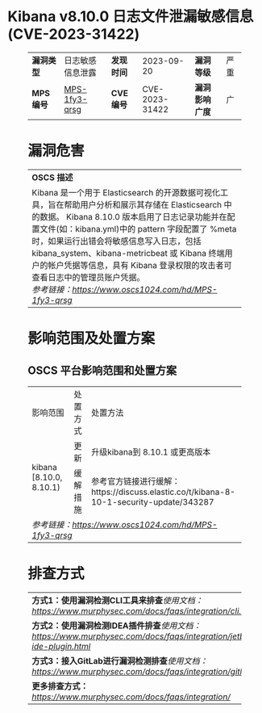 # Kibana v8.10.0 日志文件泄漏敏感信息 (CVE-2023-31422)
<figure class="wp-block-table">
    <table>
        <tbody>
        <tr>
            <td><strong>漏洞类型</strong></td>
            <td>日志敏感信息泄露</td>
            <td><strong>发现时间</strong></td>
            <td>2023-09-20</td>
            <td><strong>漏洞等级</strong></td>
            <td>严重</td>
        </tr>
        <tr>
            <td><strong>MPS编号</strong></td>
            <td><a href="https://www.oscs1024.com/hd/MPS-1fy3-qrsg">MPS-1fy3-qrsg</a></td>
            <td><strong>CVE编号</strong></td>
            <td>CVE-2023-31422</td>
            <td><strong>漏洞影响广度</strong></td>
            <td>广</td>
        </tr>
        </tbody>
    </table>
</figure>


<figure class="wp-block-table">
    <h1 class="wp-block-heading">漏洞危害</h1>
    <table>
        <tbody>
        <tr>
            <td><strong>OSCS 描述</strong></td>
        </tr>
        <tr>
            <td>Kibana 是一个用于 Elasticsearch 的开源数据可视化工具，旨在帮助用户分析和展示其存储在 Elasticsearch 中的数据。
Kibana 8.10.0 版本启用了日志记录功能并在配置文件(如：kibana.yml)中的 pattern 字段配置了 %meta 时，如果运行出错会将敏感信息写入日志，包括 kibana_system、kibana-metricbeat 或 Kibana 终端用户的帐户凭据等信息，具有 Kibana 登录权限的攻击者可查看日志中的管理员账户凭据。<br><em>参考链接：<a
                    href="https://www.oscs1024.com/hd/MPS-1fy3-qrsg">https://www.oscs1024.com/hd/MPS-1fy3-qrsg</a></em>
            </td>
        </tr>
        </tbody>
    </table>
</figure>


<figure class="wp-block-table alignleft">
    <h1 class="wp-block-heading">影响范围及处置方案</h1>
    <h2 class="wp-block-heading"><strong>OSCS</strong> <strong>平台影响范围和处置方案</strong></h2>
    <table>
        <tbody>
        <tr>
            <td>影响范围</td>
            <td>处置方式</td>
            <td>处置方法</td>
        </tr>
        <tr><td rowspan="2">kibana [8.10.0, 8.10.1)</td><td>更新</td><td>升级kibana到 8.10.1 或更高版本</td></tr><tr><td>缓解措施</td><td>参考官方链接进行缓解：https://discuss.elastic.co/t/kibana-8-10-1-security-update/343287</td></tr>
        <tr>
            <td colspan="3"><em>参考链接：</em><em><a
                    href="https://www.oscs1024.com/hd/MPS-1fy3-qrsg">https://www.oscs1024.com/hd/MPS-1fy3-qrsg</a></em></td>
        </tr>
        </tbody>
    </table>
</figure>


<figure class="wp-block-table">
    <h1 class="wp-block-heading">排查方式</h1>
    <table>
        <tbody>
        <tr>
            <td><strong>方式1：使用漏洞检测CLI工具来排查</strong><em>使用文档：<a
                    href="https://www.murphysec.com/docs/faqs/integration/cli.html">https://www.murphysec.com/docs/faqs/integration/cli.html</a></em>
            </td>
        </tr>
        <tr>
            <td><strong>方式2：使用漏洞检测IDEA插件排查</strong><em>使用文档：<a
                    href="https://www.murphysec.com/docs/faqs/integration/jetbrains-ide-plugin.html">https://www.murphysec.com/docs/faqs/integration/jetbrains-ide-plugin.html</a></em>
            </td>
        </tr>
        <tr>
            <td><strong>方式3：接入GitLab进行漏洞检测排查</strong><em>使用文档：<a
                    href="https://www.murphysec.com/docs/faqs/integration/gitlab.html">https://www.murphysec.com/docs/faqs/integration/gitlab.html</a></em>
            </td>
        </tr>
        <tr>
            <td><strong>更多排查方式：</strong><em><a
                    href="https://www.murphysec.com/docs/faqs/integration/">https://www.murphysec.com/docs/faqs/integration/</a></em>
            </td>
        </tr>
        </tbody>
    </table>
</figure>